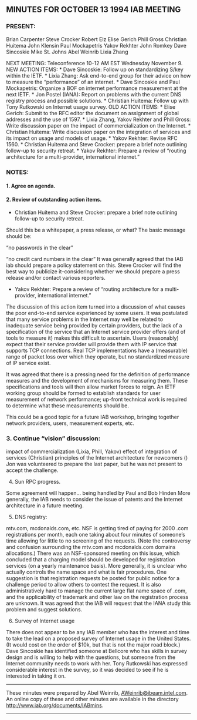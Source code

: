 
MINUTES FOR OCTOBER 13 1994 IAB MEETING
---------------------------------------


### PRESENT:



Brian Carpenter Steve Crocker Robert Elz Elise Gerich Phill Gross Christian Huitema John Klensin Paul Mockapetris Yakov Rekhter John Romkey Dave Sincoskie Mike St. Johns Abel Weinrib Lixia Zhang


 NEXT MEETING: Teleconference 10-12 AM EST Wednesday November 9. NEW ACTION ITEMS: \* Dave Sincoskie: Follow up on standardizing S/key within the IETF. \* Lixia Zhang: Ask end-to-end group for their advice on how to measure the “performance” of an internet. \* Dave Sincoskie and Paul Mockapetris: Organize a BOF on internet performance measurement at the next IETF. \* Jon Postel (IANA): Report on problems with the current DNS registry process and possible solutions. \* Christian Huitema: Follow up with Tony Rutkowski on Internet usage survey. OLD ACTION ITEMS: \* Elise Gerich: Submit to the RFC editor the document on assignment of global addresses and the use of 1597. \* Lixia Zhang, Yakov Rekhter and Phill Gross: Write discussion paper on the impact of commercialization on the Internet. \* Christian Huitema: Write discussion paper on the integration of services and its impact on usage and models of usage. \* Yakov Rekhter: Revise RFC 1560. \* Christian Huitema and Steve Crocker: prepare a brief note outlining follow-up to security retreat. \* Yakov Rekhter: Prepare a review of “routing architecture for a multi-provider, international internet.” 


### NOTES:


#### 1. Agree on agenda.


#### 2. Review of outstanding action items.

- Christian Huitema and Steve Crocker: prepare a brief note outlining follow-up to security retreat.

 Should this be a whitepaper, a press release, or what? The basic message should be:


 “no passwords in the clear”  

 “no credit card numbers in the clear”
It was generally agreed that the IAB iab should prepare a policy statement on this. Steve Crocker will find the best way to publicize it–considering whether we should prepare a press release and/or contact various reporters.

- Yakov Rekhter: Prepare a review of “routing architecture for a multi-provider, international internet.”

 The discussion of this action item turned into a discussion of what causes the poor end-to-end service experienced by some users. It was postulated that many service problems in the Internet may well be related to inadequate service being provided by certain providers, but the lack of a specification of the service that an Internet service provider offers (and of tools to measure it) makes this difficult to ascertain. Users (reasonably) expect that their service provider will provide them with IP service that supports TCP connections. Real TCP implementations have a (measurable) range of packet loss over which they operate, but no standardized measure of IP service exist. 


 It was agreed that there is a pressing need for the definition of performance measures and the development of mechanisms for measuring them. These specifications and tools will then allow market forces to reign. An IETF working group should be formed to establish standards for user measurement of network performance; up-front technical work is required to determine what these measurements should be. 


 This could be a good topic for a future IAB workshop, bringing together network providers, users, measurement experts, etc. 


### 3. Continue “vision” discussion:

 impact of commercialization (Lixia, Phill, Yakov)
 effect of integration of services (Christian)
 principles of the Internet architecture for newcomers ()
 Jon was volunteered to prepare the last paper, but he was not present to accept the challenge. 

4. Sun RPC progress.

Some agreement will happen… being handled by Paul and Bob Hinden
 More generally, the IAB needs to consider the issue of patents and the Internet architecture in a future meeting. 

5. DNS registry:

 mtv.com, mcdonalds.com, etc.
 NSF is getting tired of paying for 2000 .com registrations per month, each one taking about four minutes of someone’s time allowing for little to no screening of the requests. (Note the controversy and confusion surrounding the mtv.com and mcdonalds.com domains allocations.) There was an NSF-sponsored meeting on this issue, which concluded that a charging model should be developed for registration services (on a yearly maintenance basis). 
 More generally, it is unclear who actually controls the name space and what is fair procedures. One suggestion is that registration requests be posted for public notice for a challenge period to allow others to contest the request. It is also administratively hard to manage the current large flat name space of .com, and the applicability of trademark and other law on the registration process are unknown. 
 It was agreed that the IAB will request that the IANA study this problem and suggest solutions. 

6. Survey of Internet usage

There does not appear to be any IAB member who has the interest and time to take the lead on a proposed survey of Internet usage in the United States. (It would cost on the order of $10k, but that is not the major road block.)
 Dave Sincoskie has identified someone at Bellcore who has skills in survey design and is willing to help with the questions, but someone from the Internet community needs to work with her. Tony Rutkowski has expressed considerable interest in the survey, so it was decided to see if he is interested in taking it on.





---


These minutes were prepared by Abel Weinrib, AWeinrib@ibeam.intel.com. An online copy of these and other minutes are available in the directory http://www.iab.org/documents/IABmins.




---


